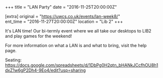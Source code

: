 +++
title = "LAN Party"
date = "2016-11-25T20:00:00Z"

[extra]
original = "https://uwcs.co.uk/events/lan-week8/"    
ent_time = "2016-11-27T20:00:00Z"
location = "Lib 2"
+++

It's LAN time\! Our bi-termly event where we all take our desktops to LIB2 and play games for the weekend\! 

For more information on what a LAN is and what to bring, visit the <span id="2334">help page</span>.

Seating: <https://docs.google.com/spreadsheets/d/1DbPg0H2qtn_bHANkJCcfhOU8h1dxZ1w6gP2Dh4-9Eo4/edit?usp=sharing>

